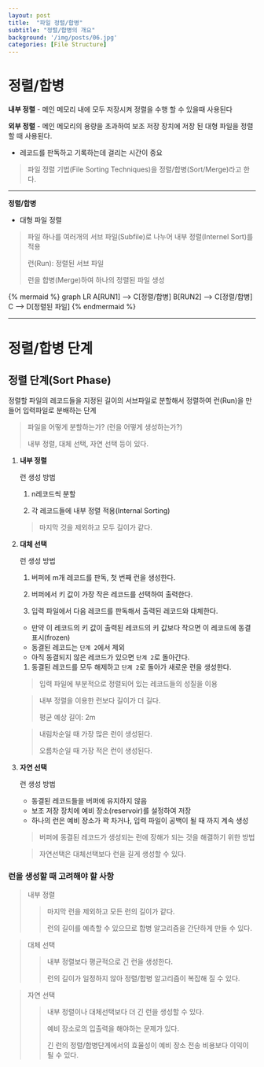 ```yaml
---
layout: post
title:  "파일 정렬/합병"
subtitle: "정렬/합병의 개요"
background: '/img/posts/06.jpg'
categories: [File Structure]
---
```


# 정렬/합병

**내부 정렬** - 메인 메모리 내에 모두 저장시켜 정렬을 수행 할 수 있을때 사용된다

**외부 정렬** - 메인 메모리의 용량을 초과하여 보조 저장 장치에 저장 된 대형 파일을 정렬할 때 사용된다.

- 레코드를 판독하고 기록하는데 걸리는 시간이 중요

> 파일 정렬 기법(File Sorting Techniques)을 정렬/합병(Sort/Merge)라고 한다.



***



**정렬/합병**

- 대형 파일 정렬

> 파일 하나를 여러개의 서브 파일(Subfile)로 나누어 내부 정렬(Internel Sort)를 적용
>
> 런(Run): 정렬된 서브 파일
>
> 런을 합병(Merge)하여 하나의 정렬된 파일 생성



{% mermaid %}
graph LR
A[RUN1] --> C[정렬/합병]
B[RUN2] --> C[정렬/합병]
C --> D[정렬된 파일]
{% endmermaid %}



***



# 정렬/합병 단계

## 정렬 단계(Sort Phase)



정렬할 파일의 레코드들을 지정된 길이의 서브파일로 분할해서 정렬하여 런(Run)을 만들어 입력파일로 분배하는 단계



> 파일을 어떻게 분할하는가?  (런을 어떻게 생성하는가?)
>
> 내부 정렬, 대체 선택, 자연 선택 등이 있다.



1. **내부 정렬**

   런 생성 방법

   1) n레코드씩 분할

   2) 각 레코드들에 내부 정렬 적용(Internal Sorting)

   > 마지막 것을 제외하고 모두 길이가 같다.

   

2. **대체 선택**

   런 생성 방법

   1) 버퍼에 m개 레코드를 판독, 첫 번째 런을 생성한다.

   2) 버퍼에서 키 값이 가장 작은 레코드를 선택하여 출력한다.

   3) 입력 파일에서 다음 레코드를 판독해서 출력된 레코드와 대체한다.

   - 만약 이 레코드의 키 값이 출력된 레코드의 키 값보다 작으면 이 레코드에 동결 표시(frozen)
   - 동결된 레코드는 ```단계 2```에서 제외
   - 아직 동결되지 않은 레코드가 있으면 ```단계 2```로 돌아간다.

   1) 동결된 레코드를 모두 해제하고 ```단계 2```로 돌아가 새로운 런을 생성한다.

   > 입력 파일에 부분적으로 정렬되어 있는 레코드들의 성질을 이용

   > 내부 정렬을 이용한 런보다 길이가 더 길다.
   >
   > 평균 예상 길이: 2m

   > 내림차순일 때 가장 많은 런이 생성된다.
   >
   > 오름차순일 때 가장 적은 런이 생성된다.

   

3. **자연 선택**

   런 생성 방법

   - 동결된 레코드들을 버퍼에 유지하지 않음
   - 보조 저장 장치에 예비 장소(reservoir)를 설정하여 저장
   - 하나의 런은 예비 장소가 꽉 차거나, 입력 파일이 공백이 될 때 까지 계속 생성

   > 버퍼에 동결된 레코드가 생성되는 런에 장해가 되는 것을 해결하기 위한 방법

   > 자연선택은 대체선택보다 런을 길게 생성할 수 있다.



### 런을 생성할 때 고려해야 할 사항

> 내부 정렬
>
> > 마지막 런을 제외하고 모든 런의 길이가 같다.
> >
> > 런의 길이를 예측할 수 있으므로 합병 알고리즘을 간단하게 만들 수 있다.



> 대체 선택
>
> > 내부 정렬보다 평균적으로 긴 런을 생성한다.
> >
> > 런의 길이가 일정하지 않아 정렬/합병 알고리즘이 복잡해 질 수 있다.



> 자연 선택
>
> > 내부 정렬이나 대체선택보다 더 긴 런을 생성할 수 있다.
> >
> > 예비 장소로의 입출력을 해야하는 문제가 있다.
> >
> > 긴 런의 정렬/합병단계에서의 효율성이 예비 장소 전송 비용보다 이익이 될 수 있다.